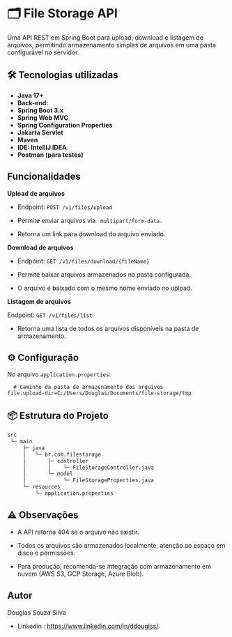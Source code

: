 
# 🗂 File Storage API

Uma API REST em Spring Boot para upload, download e listagem de arquivos, permitindo armazenamento simples de arquivos em uma pasta configurável no servidor.


## 🛠 Tecnologias utilizadas

- **Java 17+**
- **Back-end:** 
- **Spring Boot 3.x**
- **Spring Web MVC**
- **Spring Configuration Properties**
- **Jakarta Servlet**
- **Maven**
- **IDE: IntelliJ IDEA**
- **Postman (para testes)**


## Funcionalidades

**Upload de arquivos**

- Endpoint: ```POST /v1/files/upload```

- Permite enviar arquivos via ``` multipart/form-data.```

- Retorna um link para download do arquivo enviado.

**Download de arquivos**

- Endpoint: ```GET /v1/files/download/{fileName}```

- Permite baixar arquivos armazenados na pasta configurada.

- O arquivo é baixado com o mesmo nome enviado no upload.

**Listagem de arquivos**

Endpoint: ```GET /v1/files/list```

- Retorna uma lista de todos os arquivos disponíveis na pasta de armazenamento.

## ⚙ Configuração

No arquivo ```application.properties```:

```properties
  # Caminho da pasta de armazenamento dos arquivos
file.upload-dir=C:/Users/Douglas/Documents/file-storage/tmp
```
    
## 📦 Estrutura do Projeto
``` bash
src
 └─ main
     ├─ java
     │   └─ br.com.filestorage
     │       ├─ controller
     │       │    └─ FileStorageController.java
     │       └─ model
     │            └─ FileStorageProperties.java
     └─ resources
         └─ application.properties

```
## ⚠️ Observações

- A API retorna 404 se o arquivo não existir.

- Todos os arquivos são armazenados localmente, atenção ao espaço em disco e permissões.

- Para produção, recomenda-se integração com armazenamento em nuvem (AWS S3, GCP Storage, Azure Blob).

## Autor
Douglas Souza Silva
- Linkedin : https://www.linkedin.com/in/ddouglss/
